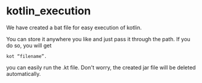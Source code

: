# kotlin_execution
We have created a bat file for easy execution of kotlin.

You can store it anywhere you like and just pass it through the path. If you do so, you will get
```
kot “filename”.
```
you can easily run the .kt file. Don't worry, the created jar file will be deleted automatically.
